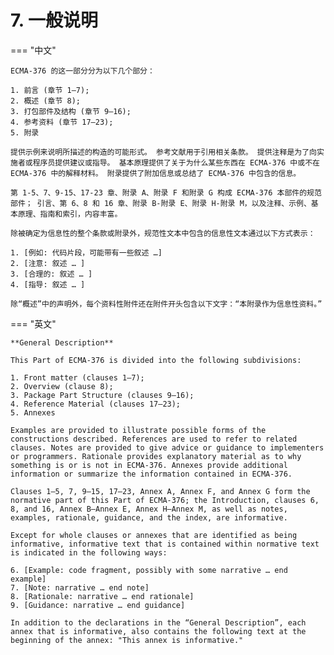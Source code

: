 # 7. 一般说明

=== "中文"

    ECMA-376 的这一部分分为以下几个部分：

    1. 前言 (章节 1–7);
    2. 概述 (章节 8);
    3. 打包部件及结构 (章节 9–16);
    4. 参考资料 (章节 17–23);
    5. 附录

    提供示例来说明所描述的构造的可能形式。 参考文献用于引用相关条款。 提供注释是为了向实施者或程序员提供建议或指导。 基本原理提供了关于为什么某些东西在 ECMA-376 中或不在 ECMA-376 中的解释材料。 附录提供了附加信息或总结了 ECMA-376 中包含的信息。

    第 1-5、7、9-15、17-23 章、附录 A、附录 F 和附录 G 构成 ECMA-376 本部件的规范部件； 引言、第 6、8 和 16 章、附录 B-附录 E、附录 H-附录 M，以及注释、示例、基本原理、指南和索引，内容丰富。

    除被确定为信息性的整个条款或附录外，规范性文本中包含的信息性文本通过以下方式表示：

    1. [例如: 代码片段，可能带有一些叙述 …]
    2. [注意: 叙述 … ]
    3. [合理的: 叙述 … ]
    4. [指导: 叙述 … ]

    除“概述”中的声明外，每个资料性附件还在附件开头包含以下文字：“本附录作为信息性资料。”

=== "英文"

    **General Description**

    This Part of ECMA-376 is divided into the following subdivisions:

    1. Front matter (clauses 1–7);
    2. Overview (clause 8);
    3. Package Part Structure (clauses 9–16);
    4. Reference Material (clauses 17–23);
    5. Annexes

    Examples are provided to illustrate possible forms of the constructions described. References are used to refer to related clauses. Notes are provided to give advice or guidance to implementers or programmers. Rationale provides explanatory material as to why something is or is not in ECMA-376. Annexes provide additional information or summarize the information contained in ECMA-376. 
    
    Clauses 1–5, 7, 9–15, 17–23, Annex A, Annex F, and Annex G form the normative part of this Part of ECMA-376; the Introduction, clauses 6, 8, and 16, Annex B–Annex E, Annex H–Annex M, as well as notes, examples, rationale, guidance, and the index, are informative.
    
    Except for whole clauses or annexes that are identified as being informative, informative text that is contained within normative text is indicated in the following ways:

    6. [Example: code fragment, possibly with some narrative … end example]
    7. [Note: narrative … end note]
    8. [Rationale: narrative … end rationale]
    9. [Guidance: narrative … end guidance]

    In addition to the declarations in the “General Description”, each annex that is informative, also contains the following text at the beginning of the annex: "This annex is informative."
